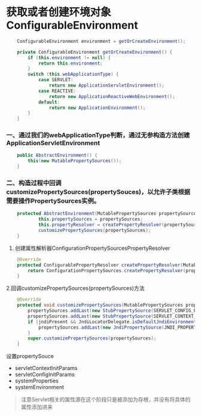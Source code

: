 # 获取或者创建环境对象ConfigurableEnvironment

```java
    ConfigurableEnvironment environment = getOrCreateEnvironment();
```

```java
    private ConfigurableEnvironment getOrCreateEnvironment() {
    	if (this.environment != null) {
    		return this.environment;
    	}
    	switch (this.webApplicationType) {
    		case SERVLET:
    			return new ApplicationServletEnvironment();
    		case REACTIVE:
    			return new ApplicationReactiveWebEnvironment();
    		default:
    			return new ApplicationEnvironment();
    	}
    }
```
### 一、通过我们的webApplicationType判断，通过无参构造方法创建ApplicationServletEnvironment
```java
	public AbstractEnvironment() {
		this(new MutablePropertySources());
	}
```
### 二、构造过程中回调customizePropertySources(propertySouces)，以允许子类根据需要操作PropertySources实例。
```java
    protected AbstractEnvironment(MutablePropertySources propertySources) {
    		this.propertySources = propertySources;
    		this.propertyResolver = createPropertyResolver(propertySources);
    		customizePropertySources(propertySources);
	}
```
1. 创建属性解析器ConfigurationPropertySourcesPropertyResolver
```java
    @Override
    protected ConfigurablePropertyResolver createPropertyResolver(MutablePropertySources propertySources) {
    	return ConfigurationPropertySources.createPropertyResolver(propertySources);
    }
```
2.回调customizePropertySources(propertySources)方法
```java
	@Override
	protected void customizePropertySources(MutablePropertySources propertySources) {
		propertySources.addLast(new StubPropertySource(SERVLET_CONFIG_PROPERTY_SOURCE_NAME));
		propertySources.addLast(new StubPropertySource(SERVLET_CONTEXT_PROPERTY_SOURCE_NAME));
		if (jndiPresent && JndiLocatorDelegate.isDefaultJndiEnvironmentAvailable()) {
			propertySources.addLast(new JndiPropertySource(JNDI_PROPERTY_SOURCE_NAME));
		}
		super.customizePropertySources(propertySources);
	}
```
设置propertySouce
* servletContextInitParams
* servletConfigInitParams
* systemProperties
* systemEnvironment
> 注意Servlet相关的属性源在这个阶段只是被添加为存根，并没有将具体的属性添加进来